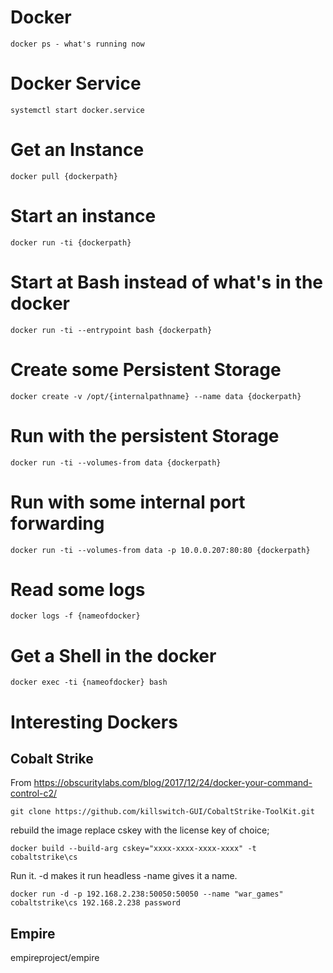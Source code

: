 <!-- TITLE: Docker -->
<!-- SUBTITLE: A quick summary of Docker -->

# Docker
```
docker ps - what's running now
```

# Docker Service
```
systemctl start docker.service
```

# Get an Instance
```
docker pull {dockerpath}
```

# Start an instance
```
docker run -ti {dockerpath}
```

# Start at Bash instead of what's in the docker
```
docker run -ti --entrypoint bash {dockerpath}
```

# Create some Persistent Storage
```
docker create -v /opt/{internalpathname} --name data {dockerpath}
```
# Run with the persistent Storage
```
docker run -ti --volumes-from data {dockerpath}
```

# Run with some internal port forwarding
```text
docker run -ti --volumes-from data -p 10.0.0.207:80:80 {dockerpath}
```

# Read some logs
```
docker logs -f {nameofdocker}
```

# Get a Shell in the docker
```
docker exec -ti {nameofdocker} bash
```

# Interesting Dockers
## Cobalt Strike
From https://obscuritylabs.com/blog/2017/12/24/docker-your-command-control-c2/ 
```
git clone https://github.com/killswitch-GUI/CobaltStrike-ToolKit.git
```

rebuild the image replace cskey with the license key of choice; 
```
docker build --build-arg cskey="xxxx-xxxx-xxxx-xxxx" -t cobaltstrike\cs
```
Run it.  -d makes it run headless -name gives it a name.
```
docker run -d -p 192.168.2.238:50050:50050 --name "war_games" cobaltstrike\cs 192.168.2.238 password
```

## Empire
empireproject/empire